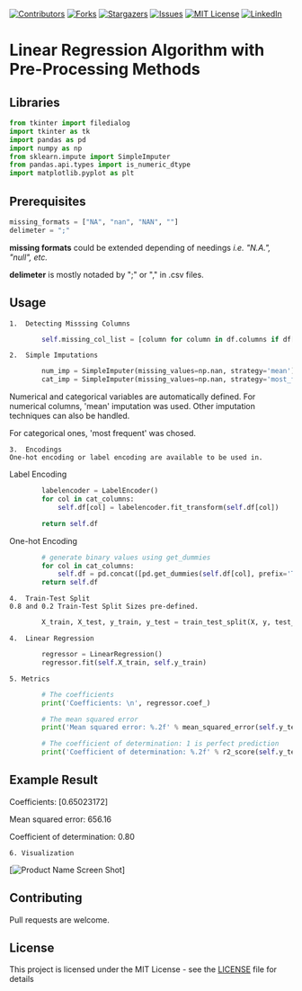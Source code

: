 [![Contributors][contributors-shield]][contributors-url]
[![Forks][forks-shield]][forks-url]
[![Stargazers][stars-shield]][stars-url]
[![Issues][issues-shield]][issues-url]
[![MIT License][license-shield]][license-url]
[![LinkedIn][linkedin-shield]][linkedin-url]

# Linear Regression Algorithm with Pre-Processing Methods

## Libraries
```python
from tkinter import filedialog
import tkinter as tk
import pandas as pd
import numpy as np
from sklearn.impute import SimpleImputer
from pandas.api.types import is_numeric_dtype
import matplotlib.pyplot as plt
```

## Prerequisites
```python
missing_formats = ["NA", "nan", "NAN", ""]
delimeter = ";" 
```
**missing formats** could be extended depending of needings _i.e. "N.A.", "null", etc._

**delimeter** is mostly notaded by ";" or "," in .csv files.

## Usage
```
1.  Detecting Misssing Columns
```
``` python
        self.missing_col_list = [column for column in df.columns if df[column].isnull().any()]
```

```
2.  Simple Imputations
```
``` python
        num_imp = SimpleImputer(missing_values=np.nan, strategy='mean')
        cat_imp = SimpleImputer(missing_values=np.nan, strategy='most_frequent')
```
Numerical and categorical variables are automatically defined.
For numerical columns, 'mean' imputation was used. Other imputation techniques can also be handled.

For categorical ones, 'most frequent' was chosed. 

```
3.  Encodings
One-hot encoding or label encoding are available to be used in.
```
Label Encoding
``` python
        labelencoder = LabelEncoder()
        for col in cat_columns:
            self.df[col] = labelencoder.fit_transform(self.df[col])

        return self.df
```
One-hot Encoding
``` python
        # generate binary values using get_dummies
        for col in cat_columns:
            self.df = pd.concat([pd.get_dummies(self.df[col], prefix='Type', drop_first=True), self.df], axis=1).drop([col], axis=1)
        return self.df
```

```
4.  Train-Test Split
0.8 and 0.2 Train-Test Split Sizes pre-defined.
```
``` python
        X_train, X_test, y_train, y_test = train_test_split(X, y, test_size=0.2, random_state=0)
```
```
4.  Linear Regression
```
``` python
        regressor = LinearRegression()
        regressor.fit(self.X_train, self.y_train)
```

```
5. Metrics
```
``` python
        # The coefficients
        print('Coefficients: \n', regressor.coef_)

        # The mean squared error
        print('Mean squared error: %.2f' % mean_squared_error(self.y_test, y_pred))

        # The coefficient of determination: 1 is perfect prediction
        print('Coefficient of determination: %.2f' % r2_score(self.y_test, y_pred))
```
## Example Result
Coefficients: [0.65023172]

Mean squared error: 656.16

Coefficient of determination: 0.80


```
6. Visualization
```
[![Product Name Screen Shot][product-screenshot]]

## Contributing
Pull requests are welcome.

## License

This project is licensed under the MIT License - see the [LICENSE](LICENSE) file for details

<!-- MARKDOWN LINKS & IMAGES -->
<!-- https://www.markdownguide.org/basic-syntax/#reference-style-links -->
[contributors-shield]: https://img.shields.io/github/contributors/orkunkus/missing_column_find.svg?style=for-the-badge
[contributors-url]: https://github.com/orkunkus/missing_column_find/graphs/contributors
[forks-shield]: https://img.shields.io/github/forks/orkunkus/missing_column_find.svg?style=for-the-badge
[forks-url]: https://github.com/orkunkus/missing_column_find/network/members
[stars-shield]: https://img.shields.io/github/stars/orkunkus/missing_column_find.svg?style=for-the-badge
[stars-url]: https://github.com/orkunkus/missing_column_find/stargazers
[issues-shield]: https://img.shields.io/github/issues/orkunkus/missing_column_find.svg?style=for-the-badge
[issues-url]: https://github.com/orkunkus/missing_column_find/issues
[license-shield]: https://img.shields.io/github/license/orkunkus/missing_column_find.svg?style=for-the-badge
[license-url]: https://github.com/orkunkus/missing_column_find/blob/main/LICENSE
[linkedin-shield]: https://img.shields.io/badge/-LinkedIn-black.svg?style=for-the-badge&logo=linkedin&colorB=555
[linkedin-url]: https://linkedin.com/in/orkunkus
[product-screenshot]: images/lin_reg.png



